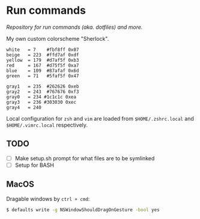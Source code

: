# Run commands

_Repository for run commands (aka. dotfiles) and more._

My own custom colorscheme "Sherlock".

```
white   = 7    #fbf8ff 0x07
beige   = 223  #ffd7af 0xdf
yellow  = 179  #d7af5f 0xb3
red     = 167  #d75f5f 0xa7
blue    = 109  #87afaf 0x6d
green   = 71   #5faf5f 0x47

gray1   = 235  #262626 0xeb
gray2   = 243  #767676 0xf3
gray0   = 234 #1c1c1c 0xea
gray3   = 236 #303030 0xec
gray4   = 240
```

Local configuration for `zsh` and `vim` are loaded from `$HOME/.zshrc.local` and
`$HOME/.vimrc.local` respectively.

## TODO

- [ ] Make setup.sh prompt for what files are to be symlinked
- [ ] Setup for BASH

## MacOS

Dragable windows by `ctrl + cmd`:

```bash
$ defaults write -g NSWindowShouldDragOnGesture -bool yes
```
